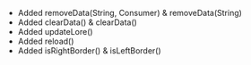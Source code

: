 * Added removeData(String, Consumer) & removeData(String)
* Added clearData() & clearData()
* Added updateLore()
* Added reload()
* Added isRightBorder() & isLeftBorder()